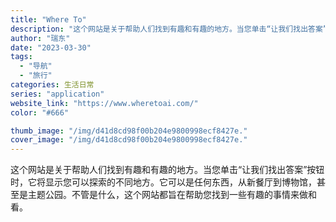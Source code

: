 ```yaml
---
title: "Where To"
description: "这个网站是关于帮助人们找到有趣和有趣的地方。当您单击“让我们找出答案”按钮时，它将显示您可以探索的不同地方。它可以是任何"
author: "瑞东"
date: "2023-03-30"
tags:
  - "导航"
  - "旅行"
categories: 生活日常
series: "application"
website_link: "https://www.wheretoai.com/"
color: "#666"

thumb_image: "/img/d41d8cd98f00b204e9800998ecf8427e."
cover_image: "/img/d41d8cd98f00b204e9800998ecf8427e."
---
```


这个网站是关于帮助人们找到有趣和有趣的地方。当您单击“让我们找出答案”按钮时，它将显示您可以探索的不同地方。它可以是任何东西，从新餐厅到博物馆，甚至是主题公园。不管是什么，这个网站都旨在帮助您找到一些有趣的事情来做和看。